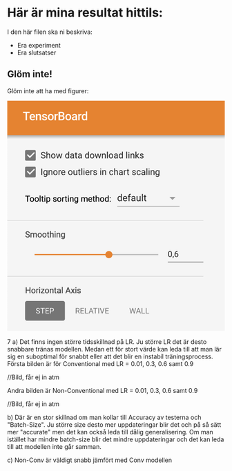 # Här är mina resultat hittils:

I den här filen ska ni beskriva:
- Era experiment
- Era slutsatser

## Glöm inte!

Glöm inte att ha med figurer:

![TensorBoard download](fig/TensorBoardDownload.png "Glöm inte att kryssa i 'Show data download links' så att ni kan ladda ner era filer.")


7
a) Det finns ingen större tidsskillnad på LR. Ju större LR det är desto snabbare tränas modellen.
Medan ett för stort värde kan leda till att man lär sig en suboptimal för snabbt eller att det blir en instabil träningsprocess.
Första bilden är för Conventional med LR = 0.01, 0.3, 0.6 samt 0.9  


//Bild, får ej in atm

Andra bilden är Non-Conventional med LR = 0.01, 0.3, 0.6 samt 0.9 

//Bild, får ej in atm


b) Där är en stor skillnad om man kollar till Accuracy av testerna och "Batch-Size". Ju större size desto mer uppdateringar blir det och på så sätt mer "accurate" men det kan också leda till dålig generalisering. 
Om man istället har mindre batch-size blir det mindre uppdateringar och det kan leda till att modellen inte går samman.

c) Non-Conv är väldigt snabb jämfört med Conv modellen